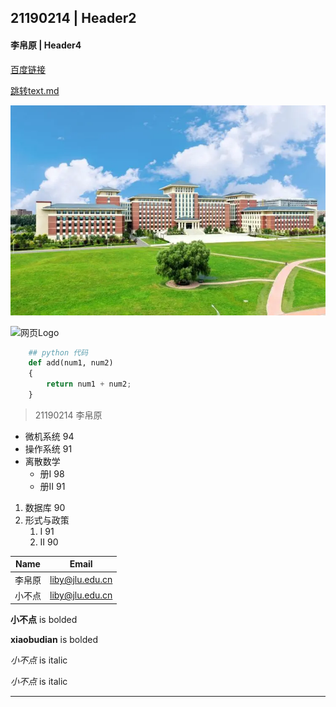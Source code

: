 <!-- headings -->
## 21190214 | Header2
#### 李帛原 | Header4


<!-- Links -->
[百度链接](www.baidu.com)

[跳转text.md](./test.md)


<!-- image -->
![本地图片](./image.jpg
"本地图片")

![网页Logo](https://pica.zhimg.com/v2-05b0709d912a3600b923e787c77eeff1_qhd.jpg?source=57bbeac9
"网页图片")


<!-- Code Block -->
```python
    ## python 代码
    def add(num1, num2)
    {
        return num1 + num2;
    }
```


<!-- Blockquote -->
> 21190214 李帛原


<!-- UL -->
* 微机系统 94
* 操作系统 91
* 离散数学
    * 册I  98
    * 册II 91


<!-- OL -->
1. 数据库 90
1. 形式与政策
    1. I  91
    1. II 90


<!-- Tables -->
|Name   |Email  |
|-------|-------|
|李帛原|liby@jlu.edu.cn|
|小不点|liby@jlu.edu.cn|


<!-- bolded -->
**小不点** is bolded

__xiaobudian__ is bolded

<!-- Italicized -->
*小不点* is italic

_小不点_ is italic


<!-- horizontal rule -->
---